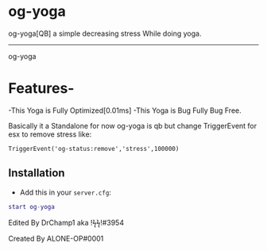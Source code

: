 # og-yoga
og-yoga[QB] a simple decreasing stress While doing yoga.

-------------------------------------------------------------------------------------------------------------------

og-yoga

# Features-
-This Yoga is Fully Optimized[0.01ms]
-This Yoga is Bug Fully Bug Free.


Basically it a Standalone for now og-yoga is qb but change TriggerEvent for esx to remove stress like:

```TriggerEvent('og-status:remove','stress',100000) ```


## Installation
- Add this in your `server.cfg`:

```lua
start og-yoga
```

Edited By DrChamp1 aka !ϟϟ!#3954

Created By ALONE-OP#0001
